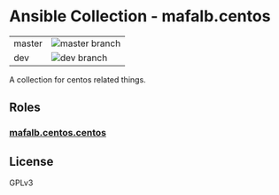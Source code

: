 # Ansible Collection - mafalb.centos

|||
|---|---|
|master|![master branch](https://github.com/mafalb/ansible-collection-centos/workflows/CI/badge.svg?branch=master)|
|dev|![dev branch](https://github.com/mafalb/ansible-collection-centos/workflows/CI/badge.svg?branch=dev)|

A collection for centos related things.

## Roles

### [mafalb.centos.centos](roles/centos/README.md)

## License

GPLv3
